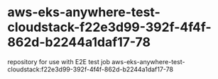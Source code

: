 # aws-eks-anywhere-test-cloudstack-f22e3d99-392f-4f4f-862d-b2244a1daf17-78
repository for use with E2E test job aws-eks-anywhere-test-cloudstack:f22e3d99-392f-4f4f-862d-b2244a1daf17-78
